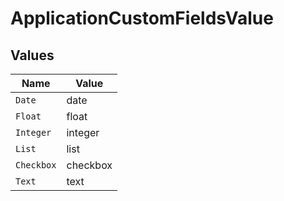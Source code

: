 # ApplicationCustomFieldsValue


## Values

| Name       | Value      |
| ---------- | ---------- |
| `Date`     | date       |
| `Float`    | float      |
| `Integer`  | integer    |
| `List`     | list       |
| `Checkbox` | checkbox   |
| `Text`     | text       |